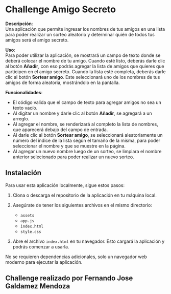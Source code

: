 # Challenge Amigo Secreto

**Descripción**:  
Una aplicación que permite ingresar los nombres de tus amigos en una lista para poder realizar un sorteo aleatorio y determinar quién de todos tus amigos será el amigo secreto.

**Uso**:  
Para poder utilizar la aplicación, se mostrará un campo de texto donde se deberá colocar el nombre de tu amigo. Cuando esté listo, deberás darle clic al botón **Añadir**, con eso podrás agregar la lista de amigos que quieres que participen en el amigo secreto. 
Cuando la lista esté completa, deberás darle clic al botón **Sortear amigo**. Este seleccionará uno de los nombres de tus amigos de forma aleatoria, mostrándolo en la pantalla.

**Funcionalidades**:  
- El código valida que el campo de texto para agregar amigos no sea un texto vacío.  
- Al digitar un nombre y darle clic al botón **Añadir**, se agregará a un arreglo.  
- Al agregar el nombre, se renderizará al completo la lista de nombres, que aparecerá debajo del campo de entrada.  
- Al darle clic al botón **Sortear amigo**, se seleccionará aleatoriamente un número del índice de la lista según el tamaño de la misma, para poder seleccionar el nombre y que se muestre en la página.
- Al agregar un nuevo nombre luego de un sorteo, se limpiara el nombre anterior selecionado para poder realizar un nuevo sorteo.

## Instalación

Para usar esta aplicación localmente, sigue estos pasos:

1. Clona o descarga el repositorio de la aplicación en tu máquina local.

2. Asegúrate de tener los siguientes archivos en el mismo directorio:
   - `assets`
   - `app.js`
   - `index.html`
   - `style.css`

4. Abre el archivo `index.html` en tu navegador. Esto cargará la aplicación y podrás comenzar a usarla.

No se requieren dependencias adicionales, solo un navegador web moderno para ejecutar la aplicación.

## Challenge realizado por Fernando Jose Galdamez Mendoza


